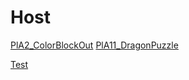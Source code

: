 # Host
[PlA2_ColorBlockOut](https://locbbb48.github.io/Video_Host/PLAColorBlockOut2/index.html)
[PlA11_DragonPuzzle](https://locbbb48.github.io/Video_Host/PlA_11_QueenRescueDragonPuzzle/PlA_QueenRescure_DragonPuzzle_unity.html)

[Test](https://locbbb48.github.io/Video_Host/test/index.html)
